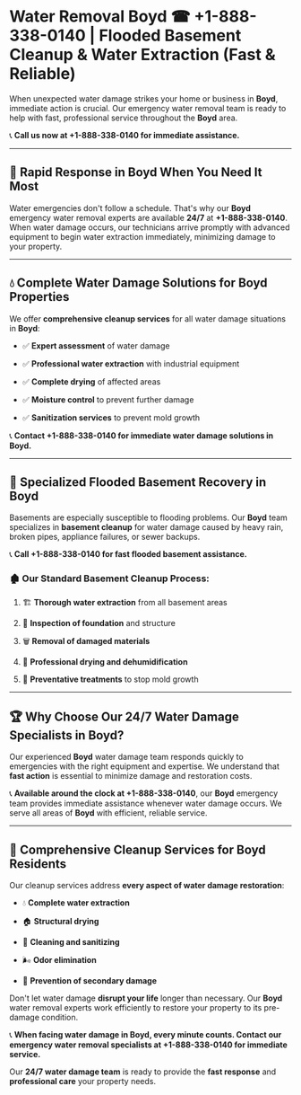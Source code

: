 # Water Removal Boyd ☎ +1-888-338-0140 | Flooded Basement Cleanup & Water Extraction (Fast & Reliable)

When unexpected water damage strikes your home or business in **Boyd**, immediate action is crucial. Our emergency water removal team is ready to help with fast, professional service throughout the **Boyd** area. 

📞 **Call us now at +1-888-338-0140 for immediate assistance.**
---
## 🚀 Rapid Response in Boyd When You Need It Most
Water emergencies don't follow a schedule. That's why our **Boyd** emergency water removal experts are available **24/7** at **+1-888-338-0140**. When water damage occurs, our technicians arrive promptly with advanced equipment to begin water extraction immediately, minimizing damage to your property.
---
## 💧 Complete Water Damage Solutions for Boyd Properties
We offer **comprehensive cleanup services** for all water damage situations in **Boyd**:
- ✅ **Expert assessment** of water damage  
- ✅ **Professional water extraction** with industrial equipment  
- ✅ **Complete drying** of affected areas  
- ✅ **Moisture control** to prevent further damage  
- ✅ **Sanitization services** to prevent mold growth  
📞 **Contact +1-888-338-0140 for immediate water damage solutions in Boyd.**
---
## 🌊 Specialized Flooded Basement Recovery in Boyd
Basements are especially susceptible to flooding problems. Our **Boyd** team specializes in **basement cleanup** for water damage caused by heavy rain, broken pipes, appliance failures, or sewer backups. 
📞 **Call +1-888-338-0140 for fast flooded basement assistance.**
### 🏚️ Our Standard Basement Cleanup Process:
1. 🏗️ **Thorough water extraction** from all basement areas  
2. 🔎 **Inspection of foundation** and structure  
3. 🗑️ **Removal of damaged materials**  
4. 💨 **Professional drying and dehumidification**  
5. 🚫 **Preventative treatments** to stop mold growth  
---
## 🏆 Why Choose Our 24/7 Water Damage Specialists in Boyd?
Our experienced **Boyd** water damage team responds quickly to emergencies with the right equipment and expertise. We understand that **fast action** is essential to minimize damage and restoration costs.
📞 **Available around the clock at +1-888-338-0140**, our **Boyd** emergency team provides immediate assistance whenever water damage occurs. We serve all areas of **Boyd** with efficient, reliable service.
---
## 🧹 Comprehensive Cleanup Services for Boyd Residents
Our cleanup services address **every aspect of water damage restoration**:
- 💧 **Complete water extraction**  
- 🏠 **Structural drying**  
- 🧼 **Cleaning and sanitizing**  
- 🌬️ **Odor elimination**  
- 🚫 **Prevention of secondary damage**  
Don't let water damage **disrupt your life** longer than necessary. Our **Boyd** water removal experts work efficiently to restore your property to its pre-damage condition.
📞 **When facing water damage in Boyd, every minute counts. Contact our emergency water removal specialists at +1-888-338-0140 for immediate service.**
Our **24/7 water damage team** is ready to provide the **fast response** and **professional care** your property needs.
